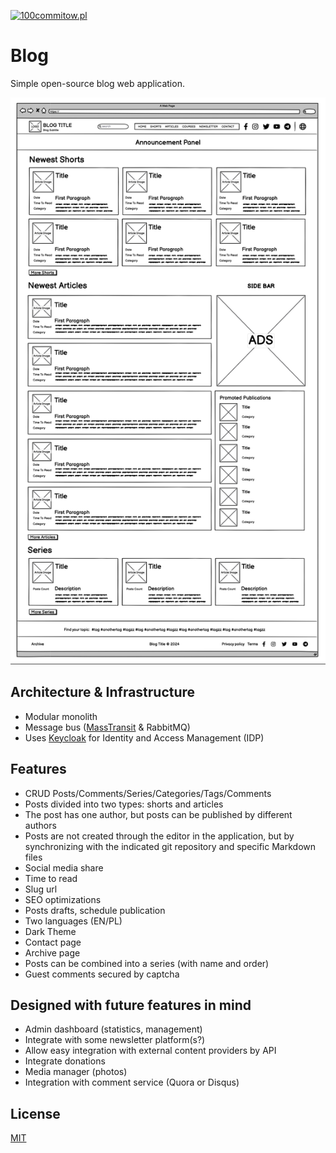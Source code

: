 
[![100commitow.pl](https://img.shields.io/badge/Participant-100commitow.pl-000000)](http://100commitow.pl)



# Blog

Simple open-source blog web application.

![Blog home page](docs/images/home.png?raw=true)

## Architecture & Infrastructure

- Modular monolith
- Message bus ([MassTransit](https://github.com/MassTransit/MassTransit) & RabbitMQ)
- Uses [Keycloak](https://github.com/keycloak/keycloak) for Identity and Access Management (IDP)


## Features

- CRUD Posts/Comments/Series/Categories/Tags/Comments
- Posts divided into two types: shorts and articles
- The post has one author, but posts can be published by different authors
- Posts are not created through the editor in the application, but by synchronizing with the indicated git repository and specific Markdown files
- Social media share 
- Time to read
- Slug url
- SEO optimizations
- Posts drafts, schedule publication
- Two languages (EN/PL)
- Dark Theme
- Contact page
- Archive page
- Posts can be combined into a series (with name and order)
- Guest comments secured by captcha

## Designed with future features in mind

- Admin dashboard (statistics, management)
- Integrate with some newsletter platform(s?)
- Allow easy integration with external content providers by API
- Integrate donations
- Media manager (photos)
- Integration with comment service (Quora or Disqus)

## License

[MIT](https://choosealicense.com/licenses/mit/)


